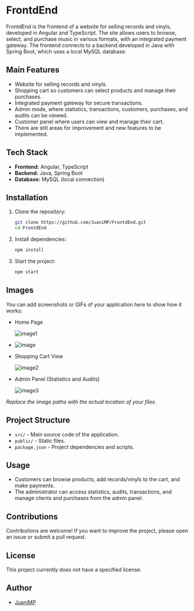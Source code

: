 # FrontdEnd

FrontdEnd is the frontend of a website for selling records and vinyls, developed in Angular and TypeScript. The site allows users to browse, select, and purchase music in various formats, with an integrated payment gateway. The frontend connects to a backend developed in Java with Spring Boot, which uses a local MySQL database.

## Main Features

- Website for selling records and vinyls.
- Shopping cart so customers can select products and manage their purchases.
- Integrated payment gateway for secure transactions.
- Admin mode, where statistics, transactions, customers, purchases, and audits can be viewed.
- Customer panel where users can view and manage their cart.
- There are still areas for improvement and new features to be implemented.

## Tech Stack

- **Frontend:** Angular, TypeScript
- **Backend:** Java, Spring Boot
- **Database:** MySQL (local connection)

## Installation

1. Clone the repository:
   ```bash
   git clone https://github.com/JuaniMP/FrontdEnd.git
   cd FrontdEnd
   ```
2. Install dependencies:
   ```bash
   npm install
   ```
3. Start the project:
   ```bash
   npm start
   ```

## Images

You can add screenshots or GIFs of your application here to show how it works:

- Home Page

  ![image1](https://github.com/user-attachments/assets/d0957feb-51fa-4620-9dfc-ac04d50bc2cf)

- 
  ![image](https://github.com/user-attachments/assets/4092389a-d186-408b-a04a-c2aee54bec5d)

- Shopping Cart View

  ![image2](path/to/your/image2.png)

- Admin Panel (Statistics and Audits)

  ![image3](path/to/your/image3.png)

_Replace the image paths with the actual location of your files._

## Project Structure

- `src/` - Main source code of the application.
- `public/` - Static files.
- `package.json` - Project dependencies and scripts.

## Usage

- Customers can browse products, add records/vinyls to the cart, and make payments.
- The administrator can access statistics, audits, transactions, and manage clients and purchases from the admin panel.

## Contributions

Contributions are welcome! If you want to improve the project, please open an issue or submit a pull request.

## License

This project currently does not have a specified license.

## Author

- [JuaniMP](https://github.com/JuaniMP)
